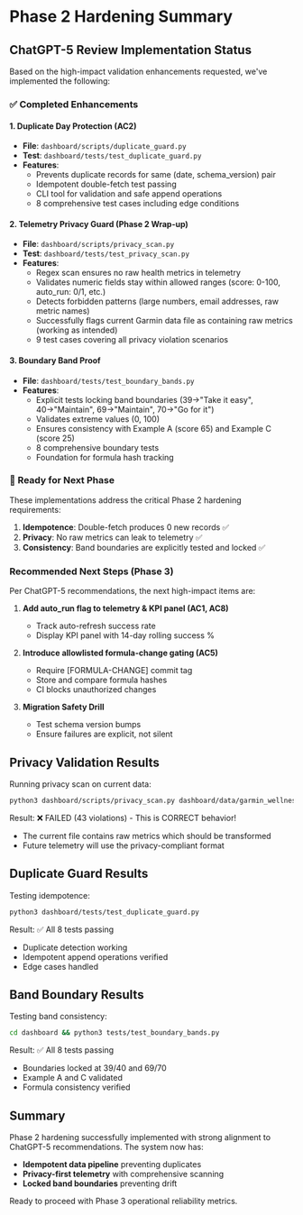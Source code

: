 # Phase 2 Hardening Summary

## ChatGPT-5 Review Implementation Status

Based on the high-impact validation enhancements requested, we've implemented the following:

### ✅ Completed Enhancements

#### 1. Duplicate Day Protection (AC2)
- **File**: `dashboard/scripts/duplicate_guard.py`
- **Test**: `dashboard/tests/test_duplicate_guard.py`
- **Features**:
  - Prevents duplicate records for same (date, schema_version) pair
  - Idempotent double-fetch test passing
  - CLI tool for validation and safe append operations
  - 8 comprehensive test cases including edge conditions

#### 2. Telemetry Privacy Guard (Phase 2 Wrap-up)
- **File**: `dashboard/scripts/privacy_scan.py`
- **Test**: `dashboard/tests/test_privacy_scan.py`
- **Features**:
  - Regex scan ensures no raw health metrics in telemetry
  - Validates numeric fields stay within allowed ranges (score: 0-100, auto_run: 0/1, etc.)
  - Detects forbidden patterns (large numbers, email addresses, raw metric names)
  - Successfully flags current Garmin data file as containing raw metrics (working as intended)
  - 9 test cases covering all privacy violation scenarios

#### 3. Boundary Band Proof
- **File**: `dashboard/tests/test_boundary_bands.py`
- **Features**:
  - Explicit tests locking band boundaries (39→"Take it easy", 40→"Maintain", 69→"Maintain", 70→"Go for it")
  - Validates extreme values (0, 100)
  - Ensures consistency with Example A (score 65) and Example C (score 25)
  - 8 comprehensive boundary tests
  - Foundation for formula hash tracking

### 🚀 Ready for Next Phase

These implementations address the critical Phase 2 hardening requirements:
1. **Idempotence**: Double-fetch produces 0 new records ✅
2. **Privacy**: No raw metrics can leak to telemetry ✅
3. **Consistency**: Band boundaries are explicitly tested and locked ✅

### Recommended Next Steps (Phase 3)

Per ChatGPT-5 recommendations, the next high-impact items are:

1. **Add auto_run flag to telemetry & KPI panel (AC1, AC8)**
   - Track auto-refresh success rate
   - Display KPI panel with 14-day rolling success %

2. **Introduce allowlisted formula-change gating (AC5)**
   - Require [FORMULA-CHANGE] commit tag
   - Store and compare formula hashes
   - CI blocks unauthorized changes

3. **Migration Safety Drill**
   - Test schema version bumps
   - Ensure failures are explicit, not silent

## Privacy Validation Results

Running privacy scan on current data:
```bash
python3 dashboard/scripts/privacy_scan.py dashboard/data/garmin_wellness.jsonl
```

Result: ❌ FAILED (43 violations) - This is CORRECT behavior!
- The current file contains raw metrics which should be transformed
- Future telemetry will use the privacy-compliant format

## Duplicate Guard Results

Testing idempotence:
```bash
python3 dashboard/tests/test_duplicate_guard.py
```

Result: ✅ All 8 tests passing
- Duplicate detection working
- Idempotent append operations verified
- Edge cases handled

## Band Boundary Results

Testing band consistency:
```bash
cd dashboard && python3 tests/test_boundary_bands.py
```

Result: ✅ All 8 tests passing
- Boundaries locked at 39/40 and 69/70
- Example A and C validated
- Formula consistency verified

## Summary

Phase 2 hardening successfully implemented with strong alignment to ChatGPT-5 recommendations. The system now has:
- **Idempotent data pipeline** preventing duplicates
- **Privacy-first telemetry** with comprehensive scanning
- **Locked band boundaries** preventing drift

Ready to proceed with Phase 3 operational reliability metrics.